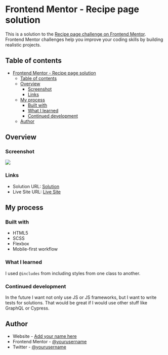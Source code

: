 # Frontend Mentor - Recipe page solution

This is a solution to the [Recipe page challenge on Frontend Mentor](https://www.frontendmentor.io/challenges/recipe-page-KiTsR8QQKm). Frontend Mentor challenges help you improve your coding skills by building realistic projects.

## Table of contents

- [Frontend Mentor - Recipe page solution](#frontend-mentor---recipe-page-solution)
  - [Table of contents](#table-of-contents)
  - [Overview](#overview)
    - [Screenshot](#screenshot)
    - [Links](#links)
  - [My process](#my-process)
    - [Built with](#built-with)
    - [What I learned](#what-i-learned)
    - [Continued development](#continued-development)
  - [Author](#author)

## Overview

### Screenshot

![](./screenshot.jpg)

### Links

- Solution URL: [Solution](https://your-solution-url.com)
- Live Site URL: [Live Site](https://github.com/Rahexx/RecipePage)

## My process

### Built with

- HTML5
- SCSS
- Flexbox
- Mobile-first workflow

### What I learned

I used `@includes` from including styles from one class to another.

### Continued development

In the future I want not only use JS or JS frameworks, but I want to write tests for solutions. That would be great if I would use other stuff like GraphQL or Cypress.

## Author

- Website - [Add your name here](https://www.your-site.com)
- Frontend Mentor - [@yourusername](https://www.frontendmentor.io/profile/yourusername)
- Twitter - [@yourusername](https://www.twitter.com/yourusername)
